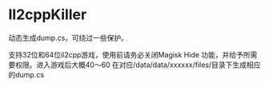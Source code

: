 # Il2cppKiller
动态生成dump.cs，可绕过一些保护。

支持32位和64位il2cpp游戏，使用前请务必关闭Magisk Hide 功能，并给予所需要权限。进入游戏后大概40～60 在对应/data/data/xxxxxx/files/目录下生成相应的dump.cs
